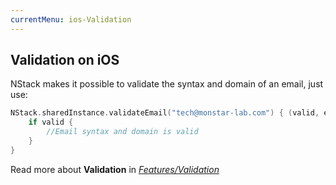 ```yaml
---
currentMenu: ios-Validation
---
```


## Validation on iOS

NStack makes it possible to validate the syntax and domain of an email, just use:

~~~~swift
NStack.sharedInstance.validateEmail("tech@monstar-lab.com") { (valid, error) in
    if valid {
        //Email syntax and domain is valid
    }
}
~~~~

Read more about **Validation** in [*Features/Validation*](../../features/validators.html)